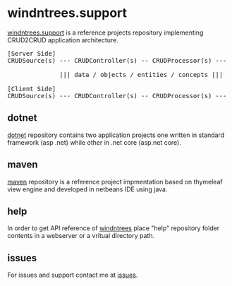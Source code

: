 <h1>windntrees.support</h1>
<p><a href="#">windntrees.support</a> is a reference projects repository implementing CRUD2CRUD application architecture.</p>

<pre>
[Server Side]
CRUDSource(s) --- CRUDController(s) -- CRUDProcessor(s) --- CRUDService(s)

              ||| data / objects / entities / concepts ||| 

[Client Side]
CRUDSource(s) --- CRUDController(s) -- CRUDProcessor(s) --- CRUDConsumer(s)
</pre>

<h2>dotnet</h2>
<p><a href="#">dotnet</a> repository contains two application projects one written in standard framework (asp .net) while other in .net core (asp.net core).</p>

<h2>maven</h2>
<p><a href="#">maven</a> repository is a reference project impmentation based on thymeleaf view engine and developed in netbeans IDE using java.</p>

<h2>help</h2>
<p>In order to get API reference of <a href="https://github.com/shamszia/windntrees">windntrees</a> place "help" repository folder contents in a webserver or a vritual directory path.</p>

<h2>issues</h2>
<p>For issues and support contact me at <a href="https://github.com/shamszia/windntrees.support/issues">issues<a>.</p>
